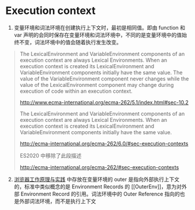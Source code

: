 # Execution context

1. 变量环境和词法环境在创建执行上下文时，最初是相同值。即由 function 和 var 声明的会同时保存在变量环境和词法环境中，不同的是变量环境中的值始终不变，词法环境中的值会随着执行发生改变。

> The LexicalEnvironment and VariableEnvironment components of an execution context are always Lexical Environments. When an execution context is created its LexicalEnvironment and VariableEnvironment components initially have the same value. The value of the VariableEnvironment component never changes while the value of the LexicalEnvironment component may change during execution of code within an execution context.
>
> http://www.ecma-international.org/ecma-262/5.1/index.html#sec-10.2
>
> The LexicalEnvironment and VariableEnvironment components of an execution context are always Lexical Environments. When an execution context is created its LexicalEnvironment and VariableEnvironment components initially have the same value.
>
> http://ecma-international.org/ecma-262/6.0/#sec-execution-contexts
>
> ES2020 中移除了此段描述
>
> http://ecma-international.org/ecma-262/#sec-execution-contexts

2. [浏览器工作原理与实践](https://time.geekbang.org/column/article/127495) 中存放在变量环境的 outer 是指向外部执行上下文的，标准中类似概念的是 Environment Records 的 [[OuterEnv]]，意为对外部 Environment Record 的引用。词法环境中的 Outer Reference 指向的也是外部词法环境，而不是执行上下文

